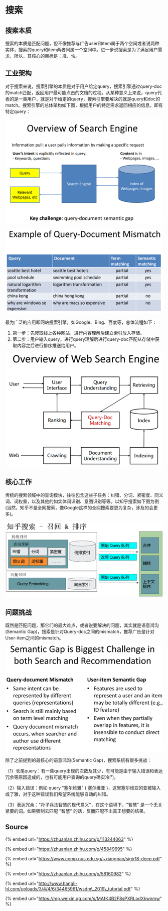 # 搜索

## 搜索本质

搜索的本质是匹配问题，但不像推荐与广告user和item属于两个空间或者说两种实体，搜索的query和item两者同属一个空间中。进一步说搜索是为了满足用户需求，所以，其核心的目标是：准、快。

## 工业架构

对于搜索来说，搜索引擎的本质是对于用户给定query，搜索引擎通过query-doc的match匹配，返回用户最可能点击的文档的过程。从某种意义上来说，query代表的是一类用户，就是对于给定的query，搜索引擎要解决的就是query和doc的match。搜索引擎的总体架构如下图，根据用户的特定需求返回相应的信息，即有特定query：

![](../../../.gitbook/assets/timline-jie-tu-20190325143624.png)

![](../../../.gitbook/assets/timline-jie-tu-20190325143827.png)

最为广泛的应用即网站搜索引擎，如Google、Bing、百度等，总体流程如下：

1. 第一步：先爬取线上各种网站，进行内容理解后建立索引放入存储。
2. 第二步：用户输入query，进行query理解后进行query-doc匹配从存储中获取内容之后进行排序推送给用户。

![](../../../.gitbook/assets/timline-jie-tu-20190325144828.png)

## 核心工作

传统的搜索领域中的查询模块，往往包含这些子任务：纠错、分词、紧密度、同义词、词权重，以及其他的如实体词识别、意图识别等等。以知乎搜索如下图为例\(当然，知乎不是全网搜索，像Google这样的全网搜索要更为复杂，涉及的会更多\)。

![](../../../.gitbook/assets/zhi-hu-sou-suo.png)

## 问题挑战

既然是匹配问题，那它们的最大难点，或者说要解决的问题，其实就是语意鸿沟\(Semantic Gap\)，搜索是针对Query-doc之间的mismatch，推荐广告是针对User-item之间的mismatch。

![](../../../.gitbook/assets/screenshot-from-2019-04-05-10-30-07.png)

除了之前提到的最核心的语意鸿沟\(Semantic Gap\)，搜索系统有很多挑战：

（1）长尾query：有一些query出现的次数及其少，有可能是由于输入错误和表达冗余等原因造成的，也有可能用户查询的query确实冷门。

（2）输入错误：例如 query "塞尔维雅" \( 塞尔维亚 \)，这里塞尔维亚的亚被输入成了雅，对于这种错误我们希望系统能够自动的纠错。

（3）表达冗余："孙子兵法智慧的现代意义"，在这个语境下，"智慧" 是一个无关紧要的词。如果强制去匹配 "智慧" 的话，反而匹配不出真正想要的结果。

## Source

{% embed url="https://zhuanlan.zhihu.com/p/113244063" %}

{% embed url="https://zhuanlan.zhihu.com/p/45849695" %}

{% embed url="https://www.comp.nus.edu.sg/~xiangnan/sigir18-deep.pdf" %}

{% embed url="https://zhuanlan.zhihu.com/p/58160982" %}

{% embed url="http://www.hangli-hl.com/uploads/3/4/4/6/34465961/wsdm\_2019\_tutorial.pdf" %}

{% embed url="https://mp.weixin.qq.com/s/MAfK4B2F8sPXRLodXkwnmw" %}





